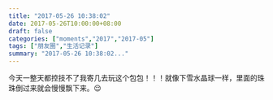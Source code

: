 ```yaml
---
title: "2017-05-26 10:38:02"
date: 2017-05-26T10:00:00+08:00
draft: false
categories: ["moments","2017","2017-05"]
tags: ["朋友圈","生活记录"]
summary: "2017-05-26 10:38:02..."
---
```


今天一整天都控技不了我寄几去玩这个包包！！！就像下雪水晶球一样，里面的珠珠倒过来就会慢慢飘下来。😌

